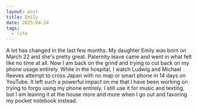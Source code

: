 ```yaml
---
layout: post
title: Emily
date: 2025-04-24
tags:
  - life
---
```


A lot has changed in the last few months. My daughter Emily was born on March 22
and she's pretty great. Paternity leave came and went in what felt like no time
at all. Now I am back on the grind and trying to cut back on my phone usage
entirely. While in the hospital, I watch Ludwig and Michael Reeves attempt to
cross Japan with no map or smart phone in 14 days on YouTube. It left such
a powerful impact on me that I have been working on trying to forgo using my
phone entirely. I still use it for music and texting, but I am leaving it at the
house more and more when I go out and favoring my pocket notebook instead.
